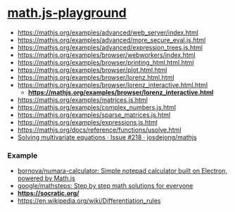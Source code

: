 [math.js-playground](https://dirkarnez.github.io/math.js-playground)
====================================================================
- https://mathjs.org/examples/advanced/web_server/index.html
- https://mathjs.org/examples/advanced/more_secure_eval.js.html
- https://mathjs.org/examples/advanced/expression_trees.js.html
- https://mathjs.org/examples/browser/webworkers/index.html
- https://mathjs.org/examples/browser/printing_html.html.html
- https://mathjs.org/examples/browser/plot.html.html
- https://mathjs.org/examples/browser/lorenz.html.html
- https://mathjs.org/examples/browser/lorenz_interactive.html.html
    - **https://mathjs.org/examples/browser/lorenz_interactive.html**
- https://mathjs.org/examples/matrices.js.html
- https://mathjs.org/examples/complex_numbers.js.html
- https://mathjs.org/examples/sparse_matrices.js.html
- https://mathjs.org/examples/expressions.js.html
- https://mathjs.org/docs/reference/functions/usolve.html
- [Solving multivariate equations · Issue #218 · josdejong/mathjs](https://github.com/josdejong/mathjs/issues/218)

### Example
- [bornova/numara-calculator: Simple notepad calculator built on Electron, powered by Math.js](https://github.com/bornova/numara-calculator)
- [google/mathsteps: Step by step math solutions for everyone](https://github.com/google/mathsteps)
- **https://socratic.org/**
- https://en.wikipedia.org/wiki/Differentiation_rules


